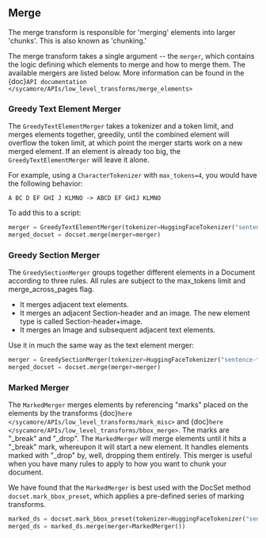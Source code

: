 ## Merge

The merge transform is responsible for 'merging' elements into larger 'chunks'. This is also known as 'chunking.'

The merge transform takes a single argument -- the `merger`, which contains the logic defining which elements to merge and how to merge them. The available mergers are listed below. More information can be found in the {doc}`API documentation </sycamore/APIs/low_level_transforms/merge_elements>`

### Greedy Text Element Merger

The `GreedyTextElementMerger` takes a tokenizer and a token limit, and merges elements together, greedily, until the combined element will overflow the token limit, at which point the merger starts work on a new merged element. If an element is already too big, the `GreedyTextElementMerger` will leave it alone.

For example, using a `CharacterTokenizer` with `max_tokens=4`, you would have the following behavior:

```
A BC D EF GHI J KLMNO -> ABCD EF GHIJ KLMNO
```

To add this to a script:

```python
merger = GreedyTextElementMerger(tokenizer=HuggingFaceTokenizer("sentence-transformers/all-MiniLM-L6-v2"))
merged_docset = docset.merge(merger=merger)
```

### Greedy Section Merger

The `GreedySectionMerger` groups together different elements in a Document according to three rules. All rules are subject to the max_tokens limit and merge_across_pages flag.
- It merges adjacent text elements.
- It merges an adjacent Section-header and an image. The new element type is called Section-header+image.
- It merges an Image and subsequent adjacent text elements.

Use it in much the same way as the text element merger:

```python
merger = GreedySectionMerger(tokenizer=HuggingFaceTokenizer("sentence-transformers/all-MiniLM-L6-v2"))
merged_docset = docset.merge(merger=merger)
```

### Marked Merger

The `MarkedMerger` merges elements by referencing "marks" placed on the elements by the transforms {doc}`here </sycamore/APIs/low_level_transforms/mark_misc>` and {doc}`here </sycamore/APIs/low_level_transforms/bbox_merge>`.
The marks are "_break" and "_drop". The `MarkedMerger` will merge elements until it hits a "_break" mark, whereupon it will start a new element. It handles elements marked with "_drop" by, well, dropping them entirely. This merger is useful when you have many rules to apply to how you want to chunk your document.

We have found that the `MarkedMerger` is best used with the DocSet method `docset.mark_bbox_preset`, which applies a pre-defined series of marking transforms.

```python
marked_ds = docset.mark_bbox_preset(tokenizer=HuggingFaceTokenizer("sentence-transformers/all-MiniLM-L6-v2"))
merged_ds = marked_ds.merge(merger=MarkedMerger())
```
